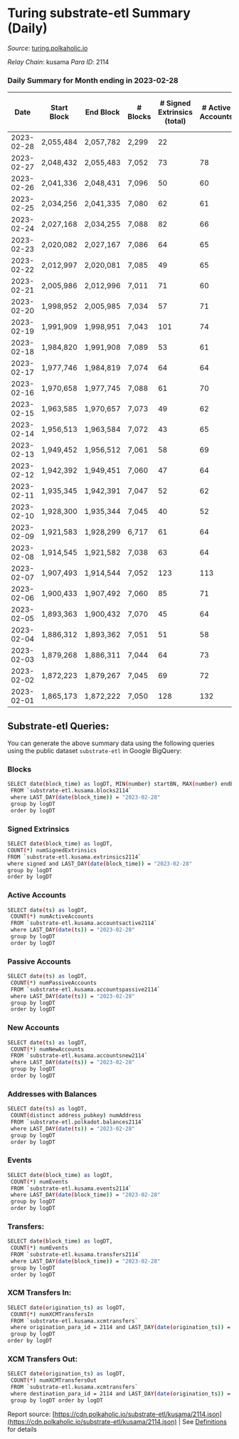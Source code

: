 # Turing substrate-etl Summary (Daily)

_Source_: [turing.polkaholic.io](https://turing.polkaholic.io)

*Relay Chain*: kusama
*Para ID*: 2114



### Daily Summary for Month ending in 2023-02-28


| Date | Start Block | End Block | # Blocks | # Signed Extrinsics (total) | # Active Accounts | # Passive | # New | # Addresses with Balances | # Events | # Transfers | # XCM Transfers In | # XCM Transfers Out | Issues | 
| ---- | ----------- | --------- | -------- | --------------------------- | ----------------- | --------- | ----- | ------------------------- | -------- | ----------- | ------------------ | ------------------- | ------ |
| 2023-02-28 | 2,055,484 | 2,057,782 | 2,299 | 22 |  |  |  |  | 33,487 | 4  |   |   |  |
| 2023-02-27 | 2,048,432 | 2,055,483 | 7,052 | 73 | 78 | 2 | 2 | 7,584 | 100,636 | 15  | 8  | 7  |  |
| 2023-02-26 | 2,041,336 | 2,048,431 | 7,096 | 50 | 60 | 2 |  | 7,583 | 100,476 | 6  | 3  | 2  |  |
| 2023-02-25 | 2,034,256 | 2,041,335 | 7,080 | 62 | 61 | 2 |  | 7,583 | 100,343 | 8  | 3  | 4  |  |
| 2023-02-24 | 2,027,168 | 2,034,255 | 7,088 | 82 | 66 | 2 | 2 | 7,583 | 93,254 | 5  | 7  | 2  |  |
| 2023-02-23 | 2,020,082 | 2,027,167 | 7,086 | 64 | 65 | 2 |  | 7,581 | 100,223 | 12  | 5  | 6  |  |
| 2023-02-22 | 2,012,997 | 2,020,081 | 7,085 | 49 | 65 | 2 | 1 | 7,581 | 100,079 | 7  | 4  | 3  |  |
| 2023-02-21 | 2,005,986 | 2,012,996 | 7,011 | 71 | 60 | 3 | 2 | 7,580 | 99,966 | 13  | 2  | 6  |  |
| 2023-02-20 | 1,998,952 | 2,005,985 | 7,034 | 57 | 71 | 4 |  | 7,579 | 95,966 | 10  | 1  | 4  |  |
| 2023-02-19 | 1,991,909 | 1,998,951 | 7,043 | 101 | 74 | 3 | 1 | 7,579 | 97,269 | 12  | 1  | 8  |  |
| 2023-02-18 | 1,984,820 | 1,991,908 | 7,089 | 53 | 61 | 3 | 2 | 7,578 | 100,344 | 8  | 5  | 3  |  |
| 2023-02-17 | 1,977,746 | 1,984,819 | 7,074 | 64 | 64 | 4 | 3 | 7,576 | 100,349 | 15  | 4  | 5  |  |
| 2023-02-16 | 1,970,658 | 1,977,745 | 7,088 | 61 | 70 | 5 | 3 | 7,574 | 100,484 | 12  | 3  | 6  |  |
| 2023-02-15 | 1,963,585 | 1,970,657 | 7,073 | 49 | 62 | 3 |  | 7,573 | 93,235 | 10  | 1  | 5  |  |
| 2023-02-14 | 1,956,513 | 1,963,584 | 7,072 | 43 | 65 | 3 | 1 | 7,573 | 100,233 | 6  | 1  | 4  |  |
| 2023-02-13 | 1,949,452 | 1,956,512 | 7,061 | 58 | 69 | 2 | 1 | 7,572 | 100,185 | 9  | 4  | 6  |  |
| 2023-02-12 | 1,942,392 | 1,949,451 | 7,060 | 47 | 64 | 2 | 3 | 7,573 | 100,133 | 12  | 6  | 6  |  |
| 2023-02-11 | 1,935,345 | 1,942,391 | 7,047 | 52 | 62 | 2 |  | 7,570 | 97,951 | 3  | 4  | 2  |  |
| 2023-02-10 | 1,928,300 | 1,935,344 | 7,045 | 40 | 52 | 2 |  | 7,570 | 95,115 | 7  |   | 3  |  |
| 2023-02-09 | 1,921,583 | 1,928,299 | 6,717 | 61 | 64 | 10 | 1 | 7,570 | 87,303 | 16  | 2  | 4  |  |
| 2023-02-08 | 1,914,545 | 1,921,582 | 7,038 | 63 | 64 | 3 | 3 | 7,570 | 100,293 | 16  | 3  | 9  |  |
| 2023-02-07 | 1,907,493 | 1,914,544 | 7,052 | 123 | 113 | 10 | 9 | 7,567 | 99,759 | 18  | 2  | 3  |  |
| 2023-02-06 | 1,900,433 | 1,907,492 | 7,060 | 85 | 71 | 7 | 7 | 7,558 | 98,862 | 15  | 2  | 5  |  |
| 2023-02-05 | 1,893,363 | 1,900,432 | 7,070 | 45 | 64 | 2 | 1 | 7,551 | 91,423 | 5  | 4  | 4  |  |
| 2023-02-04 | 1,886,312 | 1,893,362 | 7,051 | 51 | 58 | 2 | 2 | 7,550 | 98,468 | 15  | 4  | 7  |  |
| 2023-02-03 | 1,879,268 | 1,886,311 | 7,044 | 64 | 73 | 2 | 1 | 7,549 | 98,503 | 10  | 2  | 8  |  |
| 2023-02-02 | 1,872,223 | 1,879,267 | 7,045 | 69 | 72 | 4 | 3 | 7,549 | 98,467 | 9  | 3  | 4  |  |
| 2023-02-01 | 1,865,173 | 1,872,222 | 7,050 | 128 | 132 | 71 | 70 | 7,546 | 91,788 | 79  | 3  | 5  |  |

## Substrate-etl Queries:
You can generate the above summary data using the following queries using the public dataset `substrate-etl` in Google BigQuery:

### Blocks
```bash
SELECT date(block_time) as logDT, MIN(number) startBN, MAX(number) endBN, COUNT(*) numBlocks 
 FROM `substrate-etl.kusama.blocks2114`  
 where LAST_DAY(date(block_time)) = "2023-02-28" 
 group by logDT 
 order by logDT
```

### Signed Extrinsics
```bash
SELECT date(block_time) as logDT, 
COUNT(*) numSignedExtrinsics 
FROM `substrate-etl.kusama.extrinsics2114`  
where signed and LAST_DAY(date(block_time)) = "2023-02-28" 
group by logDT 
order by logDT
```

### Active Accounts
```bash
SELECT date(ts) as logDT, 
 COUNT(*) numActiveAccounts 
 FROM `substrate-etl.kusama.accountsactive2114` 
 where LAST_DAY(date(ts)) = "2023-02-28" 
 group by logDT 
 order by logDT
```

### Passive Accounts
```bash
SELECT date(ts) as logDT, 
 COUNT(*) numPassiveAccounts 
 FROM `substrate-etl.kusama.accountspassive2114` 
 where LAST_DAY(date(ts)) = "2023-02-28" 
 group by logDT 
 order by logDT
```

### New Accounts
```bash
SELECT date(ts) as logDT, 
 COUNT(*) numNewAccounts 
 FROM `substrate-etl.kusama.accountsnew2114` 
 where LAST_DAY(date(ts)) = "2023-02-28" 
 group by logDT
 order by logDT
```

### Addresses with Balances
```bash
SELECT date(ts) as logDT,
 COUNT(distinct address_pubkey) numAddress 
 FROM `substrate-etl.polkadot.balances2114` 
 where LAST_DAY(date(ts)) = "2023-02-28" 
 group by logDT 
 order by logDT
```

### Events
```bash
SELECT date(block_time) as logDT, 
 COUNT(*) numEvents 
 FROM `substrate-etl.kusama.events2114` 
 where LAST_DAY(date(block_time)) = "2023-02-28" 
 group by logDT 
 order by logDT
```

### Transfers:
```bash
SELECT date(block_time) as logDT, 
 COUNT(*) numEvents 
 FROM `substrate-etl.kusama.transfers2114` 
 where LAST_DAY(date(block_time)) = "2023-02-28" 
 group by logDT 
 order by logDT
```

### XCM Transfers In:
```bash
SELECT date(origination_ts) as logDT, 
 COUNT(*) numXCMTransfersIn 
 FROM `substrate-etl.kusama.xcmtransfers` 
 where origination_para_id = 2114 and LAST_DAY(date(origination_ts)) = "2023-02-28" 
 group by logDT 
order by logDT
```

### XCM Transfers Out:
```bash
SELECT date(origination_ts) as logDT, 
 COUNT(*) numXCMTransfersOut 
 FROM `substrate-etl.kusama.xcmtransfers` 
 where destination_para_id = 2114 and LAST_DAY(date(origination_ts)) = "2023-02-28" 
 group by logDT order by logDT
```


Report source: [https://cdn.polkaholic.io/substrate-etl/kusama/2114.json](https://cdn.polkaholic.io/substrate-etl/kusama/2114.json) | See [Definitions](/DEFINITIONS.md) for details
